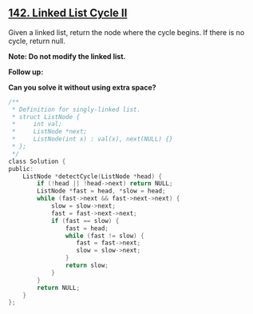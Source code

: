 ## [142. Linked List Cycle II](https://leetcode.com/problems/linked-list-cycle-ii/description/)

Given a linked list, return the node where the cycle begins. If there is no cycle, return null.

**Note: Do not modify the linked list.**

**Follow up:**

**Can you solve it without using extra space?**

```c
/**
 * Definition for singly-linked list.
 * struct ListNode {
 *     int val;
 *     ListNode *next;
 *     ListNode(int x) : val(x), next(NULL) {}
 * };
 */
class Solution {
public:
    ListNode *detectCycle(ListNode *head) {
        if (!head || !head->next) return NULL;
        ListNode *fast = head, *slow = head;
        while (fast->next && fast->next->next) {
            slow = slow->next;
            fast = fast->next->next;
            if (fast == slow) {
                fast = head;
                while (fast != slow) {
                   fast = fast->next;
                   slow = slow->next;
                }
                return slow;
            }
        }
        return NULL;
    }
};
```